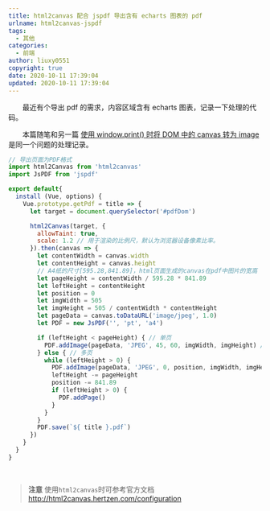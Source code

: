 ```yaml
---
title: html2canvas 配合 jspdf 导出含有 echarts 图表的 pdf
urlname: html2canvas-jspdf
tags:
  - 其他
categories:
  - 前端
author: liuxy0551
copyright: true
date: 2020-10-11 17:39:04
updated: 2020-10-11 17:39:04
---
```



&emsp;&emsp;最近有个导出 pdf 的需求，内容区域含有 echarts 图表，记录一下处理的代码。

<!--more-->

&emsp;&emsp;本篇随笔和另一篇 <a href="https://liuxianyu.cn/article/window-print-canvas-image.html" target="_black">使用 window.print() 时将 DOM 中的 canvas 转为 image</a> 是同一个问题的处理记录。


``` javascript
// 导出页面为PDF格式
import html2Canvas from 'html2canvas'
import JsPDF from 'jspdf'

export default{
  install (Vue, options) {
    Vue.prototype.getPdf = title => {
      let target = document.querySelector('#pdfDom')

      html2Canvas(target, {
        allowTaint: true,
        scale: 1.2 // 用于渲染的比例尺，默认为浏览器设备像素比率。
      }).then(canvas => {
        let contentWidth = canvas.width
        let contentHeight = canvas.height
        // A4纸的尺寸[595.28,841.89]，html页面生成的canvas在pdf中图片的宽高
        let pageHeight = contentWidth / 595.28 * 841.89
        let leftHeight = contentHeight
        let position = 0
        let imgWidth = 505
        let imgHeight = 505 / contentWidth * contentHeight
        let pageData = canvas.toDataURL('image/jpeg', 1.0)
        let PDF = new JsPDF('', 'pt', 'a4')

        if (leftHeight < pageHeight) { // 单页
          PDF.addImage(pageData, 'JPEG', 45, 60, imgWidth, imgHeight) // 45 left, 60 top
        } else { // 多页
          while (leftHeight > 0) {
            PDF.addImage(pageData, 'JPEG', 0, position, imgWidth, imgHeight)
            leftHeight -= pageHeight
            position -= 841.89
            if (leftHeight > 0) {
              PDF.addPage()
            }
          }
        }
        PDF.save(`${ title }.pdf`)
      })
    }
  }
}
```

<br>

>**注意**
使用`html2canvas`时可参考官方文档 <a href="http://html2canvas.hertzen.com/configuration" target="_black">http://html2canvas.hertzen.com/configuration</a>
